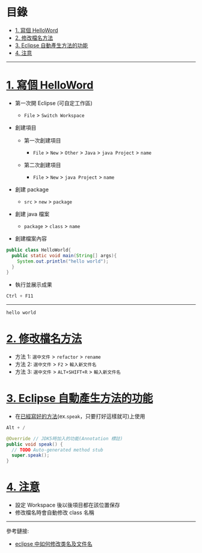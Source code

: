 <h1 id="top">目錄</h1>

- [1. 寫個 HelloWord](#s1)
- [2. 修改檔名方法](#s2)
- [3. Eclipse 自動產生方法的功能](#s3)
- [4. 注意](#s4)

---

# <a id='s1' class='md-title' href='#top'>1. 寫個 HelloWord</a>

- 第一次開 Eclipse (可自定工作區)

  - `File` > `Switch Workspace`

- 創建項目

  - 第一次創建項目

    - `File` > `New` > `Other` > `Java` > `java Project` > `name`

  - 第二次創建項目

    - `File` > `New` > `java Project` > `name`

- 創建 package

  - `src` > `new` > `package`

- 創建 java 檔案

  - `package` > `class` > `name`

- 創建檔案內容

```java
public class HelloWorld{
  public static void main(String[] args){
    System.out.println("hello world");
  }
}
```

- 執行並展示成果

```cs
Ctrl + F11
```

---

```cs
hello world
```

# <a id='s2' class='md-title' href='#top'>2. 修改檔名方法</a>

- 方法 1: `選中文件` > `refactor` > `rename`
- 方法 2: `選中文件` > `F2` > `輸入新文件名`
- 方法 3: `選中文件` > `ALT+SHIFT+R` > `輸入新文件名`

# <a id='s3' class='md-title' href='#top'>3. Eclipse 自動產生方法的功能</a>

- 在[已經寫好的方法](https://leisure0621.github.io/tibame/3.JAVA/02.JAVA%E7%89%A9%E4%BB%B6%E5%B0%8E%E5%90%91/10.%E7%B9%BC%E6%89%BF%E8%88%87%E5%A4%9A%E5%9E%8B/10-1.%E7%B9%BC%E6%89%BF%E5%9F%BA%E6%9C%AC%E6%A6%82%E5%BF%B5.html)(ex.`speak`，只要打好這樣就可)上使用

```cs
Alt + /
```

```java
@Override // JDK5時加入的功能(Annotation 標註)
public void speak() {
  // TODO Auto-generated method stub
  super.speak();
}
```

# <a id='s4' class='md-title' href='#top'>4. 注意</a>

- 設定 Workspace 後以後項目都在該位置保存
- 修改檔名時會自動修改 class 名稱

---

參考鏈接:

- [eclipse 中如何修改类名及文件名](https://zhidao.baidu.com/question/69010495)
